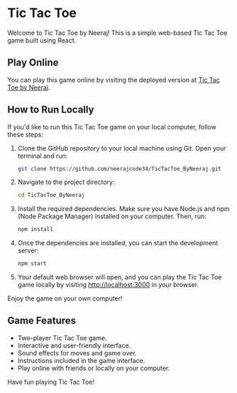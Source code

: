 # Tic Tac Toe

Welcome to Tic Tac Toe by Neeraj! This is a simple web-based Tic Tac Toe game built using React.

## Play Online

You can play this game online by visiting the deployed version at [Tic Tac Toe by Neeraj](https://tictactoebyneeraj.netlify.app/).

## How to Run Locally

If you'd like to run this Tic Tac Toe game on your local computer, follow these steps:

1. Clone the GitHub repository to your local machine using Git. Open your terminal and run:

   ```bash
   git clone https://github.com/neerajcode34/TicTacToe_ByNeeraj.git
   ```

2. Navigate to the project directory:

   ```bash
   cd TicTacToe_ByNeeraj
   ```

3. Install the required dependencies. Make sure you have Node.js and npm (Node Package Manager) installed on your computer. Then, run:

   ```bash
   npm install
   ```

4. Once the dependencies are installed, you can start the development server:

   ```bash
   npm start
   ```

5. Your default web browser will open, and you can play the Tic Tac Toe game locally by visiting [http://localhost:3000](http://localhost:3000) in your browser.

Enjoy the game on your own computer!

## Game Features

- Two-player Tic Tac Toe game.
- Interactive and user-friendly interface.
- Sound effects for moves and game over.
- Instructions included in the game interface.
- Play online with friends or locally on your computer.

Have fun playing Tic Tac Toe!

